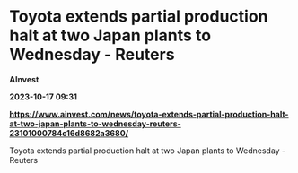 # Toyota extends partial production halt at two Japan plants to Wednesday - Reuters
**AInvest**

**2023-10-17 09:31**

**https://www.ainvest.com/news/toyota-extends-partial-production-halt-at-two-japan-plants-to-wednesday-reuters-23101000784c16d8682a3680/**

Toyota extends partial production halt at two Japan plants to Wednesday - Reuters